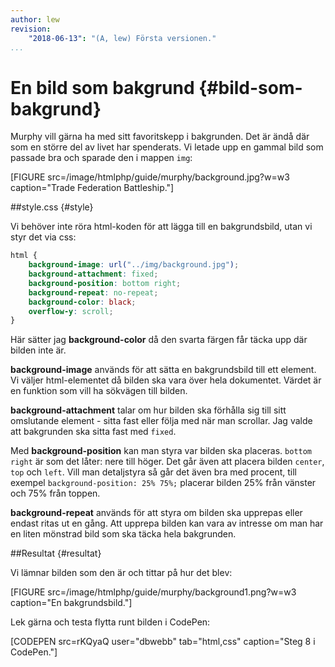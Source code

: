 ```yaml
---
author: lew
revision:
    "2018-06-13": "(A, lew) Första versionen."
...
```

En bild som bakgrund {#bild-som-bakgrund}
=======================

Murphy vill gärna ha med sitt favoritskepp i bakgrunden. Det är ändå där som en större del av livet har spenderats. Vi letade upp en gammal bild som passade bra och sparade den i mappen `img`:

[FIGURE src=/image/htmlphp/guide/murphy/background.jpg?w=w3 caption="Trade Federation Battleship."]

##style.css {#style}

Vi behöver inte röra html-koden för att lägga till en bakgrundsbild, utan vi styr det via css:

```css
html {
    background-image: url("../img/background.jpg");
    background-attachment: fixed;
    background-position: bottom right;
    background-repeat: no-repeat;
    background-color: black;
    overflow-y: scroll;
}
```

Här sätter jag **background-color** då den svarta färgen får täcka upp där bilden inte är.

**background-image** används för att sätta en bakgrundsbild till ett element. Vi väljer html-elementet då bilden ska vara över hela dokumentet. Värdet är en funktion som vill ha sökvägen till bilden.

**background-attachment** talar om hur bilden ska förhålla sig till sitt omslutande element - sitta fast eller följa med när man scrollar. Jag valde att bakgrunden ska sitta fast med `fixed`.

Med **background-position** kan man styra var bilden ska placeras. `bottom right` är som det låter: nere till höger. Det går även att placera bilden `center`, `top` och `left`. Vill man detaljstyra så går det även bra med procent, till exempel `background-position: 25% 75%;` placerar bilden 25% från vänster och 75% från toppen.

**background-repeat** används för att styra om bilden ska upprepas eller endast ritas ut en gång. Att upprepa bilden kan vara av intresse om man har en liten mönstrad bild som ska täcka hela bakgrunden.



##Resultat {#resultat}

Vi lämnar bilden som den är och tittar på hur det blev:

[FIGURE src=/image/htmlphp/guide/murphy/background1.png?w=w3 caption="En bakgrundsbild."]

Lek gärna och testa flytta runt bilden i CodePen:

[CODEPEN src=rKQyaQ user="dbwebb" tab="html,css" caption="Steg 8 i CodePen."]
